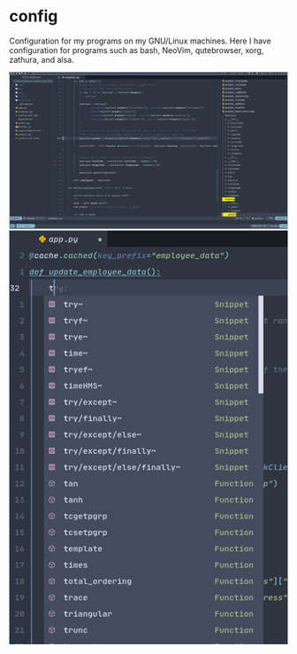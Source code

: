 # config
Configuration for my programs on my GNU/Linux machines. Here I have configuration
for programs such as bash, NeoVim, qutebrowser, xorg, zathura, and alsa.

![](/zoomed-editor.png)
![](/screenshot_completion.png)
